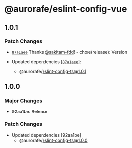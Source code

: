 # @aurorafe/eslint-config-vue

## 1.0.1

### Patch Changes

- [`87a1aee`](https://github.com/aurorafe/ftc/commit/87a1aeea57d26425f31ae91ff130f1ccd6c05ac2) Thanks [@sakitam-fdd](https://github.com/sakitam-fdd)! - chore(release): Version

- Updated dependencies [[`87a1aee`](https://github.com/aurorafe/ftc/commit/87a1aeea57d26425f31ae91ff130f1ccd6c05ac2)]:
  - @aurorafe/eslint-config-ts@1.0.1

## 1.0.0

### Major Changes

- 92aa1be: Release

### Patch Changes

- Updated dependencies [92aa1be]
  - @aurorafe/eslint-config-ts@1.0.0
